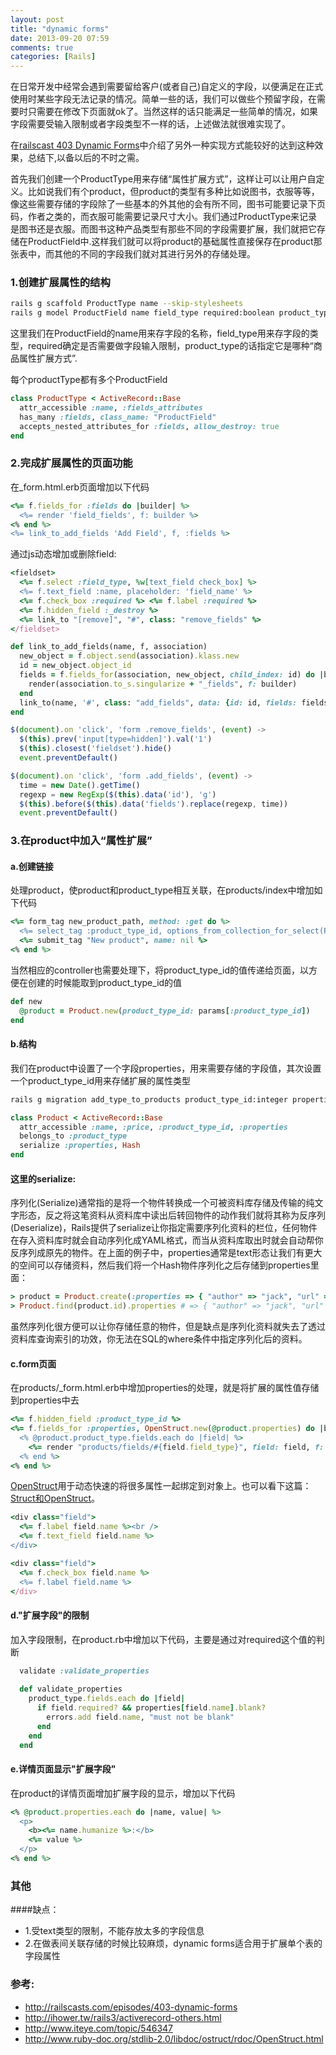 ```yaml
---
layout: post
title: "dynamic forms"
date: 2013-09-20 07:59
comments: true
categories: [Rails]
---
```


在日常开发中经常会遇到需要留给客户(或者自己)自定义的字段，以便满足在正式使用时某些字段无法记录的情况。简单一些的话，我们可以做些个预留字段，在需要时只需要在修改下页面就ok了。当然这样的话只能满足一些简单的情况，如果字段需要受输入限制或者字段类型不一样的话，上述做法就很难实现了。

在[railscast 403 Dynamic Forms](http://railscasts.com/episodes/403-dynamic-forms)中介绍了另外一种实现方式能较好的达到这种效果，总结下,以备以后的不时之需。

首先我们创建一个ProductType用来存储“属性扩展方式”，这样让可以让用户自定义。比如说我们有个product，但product的类型有多种比如说图书，衣服等等，像这些需要存储的字段除了一些基本的外其他的会有所不同，图书可能要记录下页码，作者之类的，而衣服可能需要记录尺寸大小。我们通过ProductType来记录是图书还是衣服。而图书这种产品类型有那些不同的字段需要扩展，我们就把它存储在ProductField中.这样我们就可以将product的基础属性直接保存在product那张表中，而其他的不同的字段我们就对其进行另外的存储处理。

### 1.创建扩展属性的结构
```sh
rails g scaffold ProductType name --skip-stylesheets
rails g model ProductField name field_type required:boolean product_type:belongs_to
```
这里我们在ProductField的name用来存字段的名称，field_type用来存字段的类型，required确定是否需要做字段输入限制，product_type的话指定它是哪种“商品属性扩展方式”.

<!-- more -->
每个productType都有多个ProductField
```ruby models/product_type.rb
class ProductType < ActiveRecord::Base
  attr_accessible :name, :fields_attributes
  has_many :fields, class_name: "ProductField"
  accepts_nested_attributes_for :fields, allow_destroy: true
end
```

### 2.完成扩展属性的页面功能
在_form.html.erb页面增加以下代码
```ruby views/product_types/_form.html.erb
<%= f.fields_for :fields do |builder| %>       
  <%= render 'field_fields', f: builder %>     
<% end %>                                      
<%= link_to_add_fields 'Add Field', f, :fields %> 
```
通过js动态增加或删除field:
```ruby views/product_types/_field_fields.html.erb
<fieldset>
  <%= f.select :field_type, %w[text_field check_box] %>
  <%= f.text_field :name, placeholder: 'field_name' %>
  <%= f.check_box :required %> <%= f.label :required %>
  <%= f.hidden_field :_destroy %>
  <%= link_to "[remove]", "#", class: "remove_fields" %>
</fieldset>
```
```ruby application_helper.rb
def link_to_add_fields(name, f, association)
  new_object = f.object.send(association).klass.new
  id = new_object.object_id
  fields = f.fields_for(association, new_object, child_index: id) do |builder|
    render(association.to_s.singularize + "_fields", f: builder)
  end
  link_to(name, '#', class: "add_fields", data: {id: id, fields: fields.gsub("\n", "")})
end
```
```javascript assets/javascripts/product_types.js.coffee
$(document).on 'click', 'form .remove_fields', (event) ->
  $(this).prev('input[type=hidden]').val('1')
  $(this).closest('fieldset').hide()
  event.preventDefault()

$(document).on 'click', 'form .add_fields', (event) ->
  time = new Date().getTime()
  regexp = new RegExp($(this).data('id'), 'g')
  $(this).before($(this).data('fields').replace(regexp, time))
  event.preventDefault()
```

### 3.在product中加入“属性扩展”
#### a.创建链接
处理product，使product和product_type相互关联，在products/index中增加如下代码
```ruby views/products/index.html.erb
<%= form_tag new_product_path, method: :get do %>
  <%= select_tag :product_type_id, options_from_collection_for_select(ProductType.all, :id, :name) %>
  <%= submit_tag "New product", name: nil %>
<% end %> 
```
当然相应的controller也需要处理下，将product_type_id的值传递给页面，以方便在创建的时候能取到product_type_id的值
```ruby controllers/products_controller.erb
def new
  @product = Product.new(product_type_id: params[:product_type_id])
end
```

#### b.结构
我们在product中设置了一个字段properties，用来需要存储的字段值，其次设置一个product_type_id用来存储扩展的属性类型
```sh
rails g migration add_type_to_products product_type_id:integer properties:text
```
```ruby models/product.rb
class Product < ActiveRecord::Base
  attr_accessible :name, :price, :product_type_id, :properties
  belongs_to :product_type     
  serialize :properties, Hash
end
```
#### 这里的serialize:
序列化(Serialize)通常指的是将一个物件转换成一个可被资料库存储及传输的纯文字形态，反之将这笔资料从资料库中读出后转回物件的动作我们就将其称为反序列(Deserialize)，Rails提供了serialize让你指定需要序列化资料的栏位，任何物件在存入资料库时就会自动序列化成YAML格式，而当从资料库取出时就会自动帮你反序列成原先的物件。在上面的例子中，properties通常是text形态让我们有更大的空间可以存储资料，然后我们将一个Hash物件序列化之后存储到properties里面：
```ruby serialize示例
> product = Product.create(:properties => { "author" => "jack", "url" => "foo" })
> Product.find(product.id).properties # => { "author" => "jack", "url" => "foo" }
```
虽然序列化很方便可以让你存储任意的物件，但是缺点是序列化资料就失去了透过资料库查询索引的功效，你无法在SQL的where条件中指定序列化后的资料。

#### c.form页面
在products/_form.html.erb中增加properties的处理，就是将扩展的属性值存储到properties中去
```ruby views/products/_form.html.erb
<%= f.hidden_field :product_type_id %>
<%= f.fields_for :properties, OpenStruct.new(@product.properties) do |builder| %>
  <% @product.product_type.fields.each do |field| %>
    <%= render "products/fields/#{field.field_type}", field: field, f: builder %>
  <% end %>
<% end %>
```
[OpenStruct](http://www.ruby-doc.org/stdlib-2.0/libdoc/ostruct/rdoc/OpenStruct.html)用于动态快速的将很多属性一起绑定到对象上。也可以看下这篇：[Struct和OpenStruct](http://www.iteye.com/topic/546347)。

```ruby views/products/fields/_text_field.html.erb
<div class="field">
  <%= f.label field.name %><br />
  <%= f.text_field field.name %>
</div>
```

```ruby views/products/fields/_check_box.html.erb
<div class="field">
  <%= f.check_box field.name %>
  <%= f.label field.name %>
</div>
```

#### d."扩展字段"的限制
加入字段限制，在product.rb中增加以下代码，主要是通过对required这个值的判断
```ruby models/product.rb
  validate :validate_properties
  
  def validate_properties
    product_type.fields.each do |field|
      if field.required? && properties[field.name].blank?
        errors.add field.name, "must not be blank"
      end
    end
  end
```

#### e.详情页面显示"扩展字段"
在product的详情页面增加扩展字段的显示，增加以下代码
```ruby views/products/show.html.erb
<% @product.properties.each do |name, value| %>
  <p>       
    <b><%= name.humanize %>:</b>
    <%= value %>
  </p>   
<% end %> 
```

### 其他
####缺点：
* 1.受text类型的限制，不能存放太多的字段信息
* 2.在做表间关联存储的时候比较麻烦，dynamic forms适合用于扩展单个表的字段属性

### 参考:
* http://railscasts.com/episodes/403-dynamic-forms
* http://ihower.tw/rails3/activerecord-others.html
* http://www.iteye.com/topic/546347
* http://www.ruby-doc.org/stdlib-2.0/libdoc/ostruct/rdoc/OpenStruct.html
